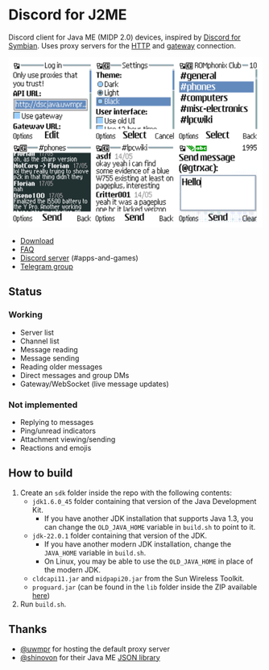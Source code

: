 # Discord for J2ME
Discord client for Java ME (MIDP 2.0) devices, inspired by [Discord for Symbian](https://github.com/uwmpr/discord-symbian-fixed). Uses proxy servers for the [HTTP](/proxy/) and [gateway](https://github.com/gtrxAC/discord-j2me-server) connection.

![Screenshots](img/screenshots.png)

* [Download](https://github.com/gtrxAC/discord-j2me/releases/latest)
* [FAQ](https://github.com/gtrxAC/discord-j2me/wiki/FAQ)
* [Discord server](https://discord.gg/2GKuJjQagp) (#apps-and-games)
* [Telegram group](https://t.me/dscforsymbian)

## Status
### Working
* Server list
* Channel list
* Message reading
* Message sending
* Reading older messages
* Direct messages and group DMs
* Gateway/WebSocket (live message updates)

### Not implemented
* Replying to messages
* Ping/unread indicators
* Attachment viewing/sending
* Reactions and emojis

## How to build
1. Create an `sdk` folder inside the repo with the following contents:
    * `jdk1.6.0_45` folder containing that version of the Java Development Kit.
        * If you have another JDK installation that supports Java 1.3, you can change the `OLD_JAVA_HOME` variable in `build.sh` to point to it.
    * `jdk-22.0.1` folder containing that version of the JDK.
        * If you have another modern JDK installation, change the `JAVA_HOME` variable in `build.sh`.
        * On Linux, you may be able to use the `OLD_JAVA_HOME` in place of the modern JDK.
    * `cldcapi11.jar` and `midpapi20.jar` from the Sun Wireless Toolkit.
    * `proguard.jar` (can be found in the `lib` folder inside the ZIP available [here](https://github.com/Guardsquare/proguard/releases))
2. Run `build.sh`.

## Thanks
* [@uwmpr](https://github.com/uwmpr) for hosting the default proxy server
* [@shinovon](https://github.com/shinovon) for their Java ME [JSON library](https://github.com/shinovon/NNJSON)
